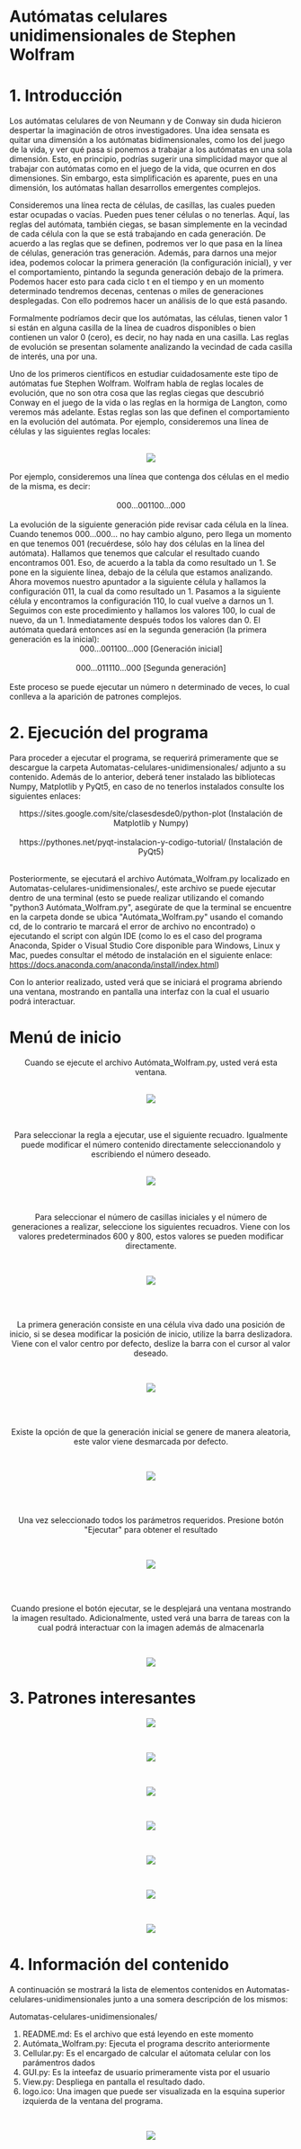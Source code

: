 # Autómatas celulares unidimensionales de Stephen Wolfram

# 1. Introducción

Los autómatas celulares de von Neumann y de Conway sin duda hicieron
despertar la imaginación de otros investigadores. Una idea sensata es quitar una
dimensión a los autómatas bidimensionales, como los del juego de la vida, y ver
qué pasa si ponemos a trabajar a los autómatas en una sola dimensión. Esto, en
principio, podrías sugerir una simplicidad mayor que al trabajar con autómatas
como en el juego de la vida, que ocurren en dos dimensiones. Sin embargo, esta
simplificación es aparente, pues en una dimensión, los autómatas hallan
desarrollos emergentes complejos.

Consideremos una línea recta de células, de casillas, las cuales pueden estar
ocupadas o vacías. Pueden pues tener células o no tenerlas. Aquí, las reglas del
autómata, también ciegas, se basan simplemente en la vecindad de cada célula
con la que se está trabajando en cada generación. De acuerdo a las reglas que se
definen, podremos ver lo que pasa en la línea de células, generación tras
generación. Además, para darnos una mejor idea, podemos colocar la primera
generación (la configuración inicial), y ver el comportamiento, pintando la segunda
generación debajo de la primera. Podemos hacer esto para cada ciclo t en el
tiempo y en un momento determinado tendremos decenas, centenas o miles de
generaciones desplegadas. Con ello podremos hacer un análisis de lo que está
pasando.

Formalmente podríamos decir que los autómatas, las células, tienen valor 1 si
están en alguna casilla de la línea de cuadros disponibles o bien contienen un
valor 0 (cero), es decir, no hay nada en una casilla. Las reglas de evolución se
presentan solamente analizando la vecindad de cada casilla de interés, una por
una.

Uno de los primeros científicos en estudiar cuidadosamente este tipo de
autómatas fue Stephen Wolfram. Wolfram habla de reglas locales de evolución, que no son otra cosa que las reglas
ciegas que descubrió Conway en el juego de la vida o las reglas en la hormiga de
Langton, como veremos más adelante. Estas reglas son las que definen el
comportamiento en la evolución del autómata. Por ejemplo, consideremos una
línea de células y las siguientes reglas locales:
<br /><br />
<div align="center">
    <img src="https://i.postimg.cc/Pqt3Lk1R/imagen-2022-03-04-225453.png"</img>
</div>
<br />
Por ejemplo, consideremos una línea que contenga dos células en el medio de la
misma, es decir:
<br /><br />
<div align="center">
    000...001100...000 
</div>
<br />
La evolución de la siguiente generación pide revisar cada célula en la línea.
Cuando tenemos 000…000… no hay cambio alguno, pero llega un momento en
que tenemos 001 (recuérdese, sólo hay dos células en la línea del autómata).
Hallamos que tenemos que calcular el resultado cuando encontramos 001. Eso,
de acuerdo a la tabla da como resultado un 1. Se pone en la siguiente línea,
debajo de la célula que estamos analizando. Ahora movemos nuestro apuntador a
la siguiente célula y hallamos la configuración 011, la cual da como resultado un 1.
Pasamos a la siguiente célula y encontramos la configuración 110, lo cual vuelve a
darnos un 1. Seguimos con este procedimiento y hallamos los valores 100, lo cual
de nuevo, da un 1. Inmediatamente después todos los valores dan 0. El autómata
quedará entonces así en la segunda generación (la primera generación es la
inicial):
<br />
<div align="center">
    000...001100...000 [Generación inicial]
</div>
<br />
<div align="center">
    000...011110...000 [Segunda generación]
</div>
<br />
Este proceso se puede ejecutar un número n determinado de veces, lo cual conlleva
a la aparición de patrones complejos.

# 2. Ejecución del programa

Para proceder a ejecutar el programa, se requerirá primeramente que se descargue la carpeta Automatas-celulares-unidimensionales/ adjunto a su contenido. Además de lo anterior, deberá tener instalado las bibliotecas Numpy, Matplotlib y PyQt5, en caso de no tenerlos instalados consulte los siguientes enlaces: 
<br />
<div align="center">
    https://sites.google.com/site/clasesdesde0/python-plot (Instalación de Matplotlib y Numpy)
</div>
<br />
<div align="center">
    https://pythones.net/pyqt-instalacion-y-codigo-tutorial/ (Instalación de PyQt5)
</div>
<br />

Posteriormente, se ejecutará el archivo Autómata_Wolfram.py localizado en Automatas-celulares-unidimensionales/, este archivo se puede ejecutar dentro de una terminal (esto se puede realizar utilizando el comando "python3 Autómata_Wolfram.py", asegúrate de que la terminal se encuentre en la carpeta donde se ubica "Autómata_Wolfram.py" usando el comando cd, de lo contrario te marcará el error de archivo no encontrado) o ejecutando el script con algún IDE (como lo es el caso del programa Anaconda, Spider o Visual Studio Core disponible para Windows, Linux y Mac, puedes consultar el método de instalación en el siguiente enlace: https://docs.anaconda.com/anaconda/install/index.html)

Con lo anterior realizado, usted verá que se iniciará el programa abriendo una ventana, mostrando en pantalla una interfaz con la cual el usuario podrá interactuar.

# Menú de inicio
<p align="center">
  Cuando se ejecute el archivo Autómata_Wolfram.py, usted verá esta ventana.
</p>
<br />
<div align="center">
    <img src="https://i.postimg.cc/Cx1ytDQ1/imagen-2022-03-04-231024.png"</img> 
</div>
<br /><br />
<p align="center">
  Para seleccionar la regla a ejecutar, use el siguiente recuadro. Igualmente puede modificar el número contenido directamente seleccionandolo y escribiendo el número deseado.
</p>
<br />
<div align="center">
    <img src="https://i.postimg.cc/KjRLw0Bf/imagen-2022-03-04-231345.png"</img> 
</div>
<br /><br />
<p align="center">
  Para seleccionar el número de casillas iniciales y el número de generaciones a realizar, seleccione los siguientes recuadros. Viene con los valores predeterminados 600 y 800, estos valores se pueden modificar directamente.
</p>
<br />
<p align="center">
  <img src="https://i.postimg.cc/jdqShMyn/imagen-2022-03-04-232013.png"</img>
</p>
<br /><br />
<p align="center">
  La primera generación consiste en una célula viva dado una posición de inicio, si se desea modificar la posición de inicio, utilize la barra deslizadora. Viene con el valor centro por defecto, deslize la barra con el cursor al valor deseado.
</p>
<br />
<p align="center">
  <img src="https://i.postimg.cc/fbD23SGs/imagen-2022-03-04-232247.png"</img>
</p>
<br /><br />
<p align="center">
  Existe la opción de que la generación inicial se genere de manera aleatoria, este valor viene desmarcada por defecto.
</p>
<br />
<p align="center">
  <img src="https://i.postimg.cc/SsrJy3Wq/imagen-2022-03-04-232747.png"</img>
</p>
<br /><br />
<p align="center">
  Una vez seleccionado todos los parámetros requeridos. Presione botón "Ejecutar" para obtener el resultado
</p>
<br />
<p align="center">
  <img src="https://i.postimg.cc/2yXzXDfc/imagen-2022-03-04-234642.png"</img>
</p>
<br /><br />
<p align="center">
 Cuando presione el botón ejecutar, se le desplejará una ventana mostrando la imagen resultado. Adicionalmente, usted verá una barra de tareas con la cual podrá interactuar con la imagen además de almacenarla
</p>
<br />
<p align="center">
  <img src="https://i.postimg.cc/43hBYbdm/imagen-2022-03-04-234938.png"</img>
</p>

# 3. Patrones interesantes 

<p align="center">
  <img src="https://i.postimg.cc/fRcZnX7Q/imagen-2022-03-04-233010.png"</img>
</p>
<br />
<p align="center">
  <img src="https://i.postimg.cc/gkmz4gbb/imagen-2022-03-04-235252.png"</img>
</p>
<br />
<p align="center">
  <img src="https://i.postimg.cc/bdc2FkPF/imagen-2022-03-04-235613.png"</img>
</p>
<br />
<p align="center">
  <img src="https://i.postimg.cc/Nf3WpMH9/imagen-2022-03-04-235847.png"</img>
</p>
<br />
<p align="center">
  <img src="https://i.postimg.cc/sDYtHz9T/imagen-2022-03-05-000004.png"</img>
</p>
<br />
<p align="center">
  <img src="https://i.postimg.cc/8znwtX3y/imagen-2022-03-05-000113.png"</img>
</p>
<br />
<p align="center">
  <img src="https://i.postimg.cc/ydfNZ9WS/imagen-2022-03-05-000249.png"</img>
</p>

# 4. Información del contenido

A continuación se mostrará la lista de elementos contenidos en Automatas-celulares-unidimensionales junto a una somera descripción de los mismos:

Automatas-celulares-unidimensionales/

1. README.md: Es el archivo que está leyendo en este momento
2. Autómata_Wolfram.py: Ejecuta el programa descrito anteriormente
3. Cellular.py: Es el encargado de calcular el aútomata celular con los parámentros dados
4. GUI.py: Es la inteefaz de usuario primeramente vista por el usuario
5. View.py: Despliega en pantalla el resultado dado.
6. logo.ico: Una imagen que puede ser visualizada en la esquina superior izquierda de la ventana del programa.
<br />
<p align="center">
  <img src="https://i.postimg.cc/90b8YmZS/imagen-2022-03-04-233527.png"</img>
</p>
